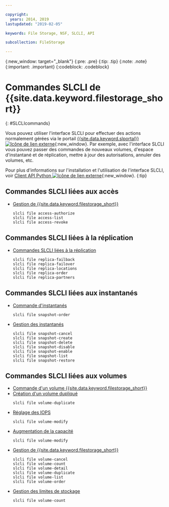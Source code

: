 ```yaml
---

copyright:
  years: 2014, 2019
lastupdated: "2019-02-05"

keywords: File Storage, NSF, SLCLI, API

subcollection: FileStorage

---
```

{:new_window: target="_blank"}
{:pre: .pre}
{:tip: .tip}
{:note: .note}
{:important: .important}
{:codeblock: .codeblock}

# Commandes SLCLI de {{site.data.keyword.filestorage_short}}
{: #SLCLIcommands}

Vous pouvez utiliser l'interface SLCLI pour effectuer des actions normalement gérées via le portail [{{site.data.keyword.slportal}} ![Icône de lien externe](../../icons/launch-glyph.svg "Icône de lien externe")](https://control.softlayer.com/){:new_window}. Par exemple, avec l'interface SLCLI vous pouvez passer des commandes de nouveaux volumes, d'espace d'instantané et de réplication, mettre à jour des autorisations, annuler des volumes, etc.

Pour plus d'informations sur l'installation et l'utilisation de l'interface SLCLI, voir [Client API Python ![Icône de lien externe](../../icons/launch-glyph.svg "Icône de lien externe")](https://softlayer-python.readthedocs.io/en/latest/cli.html){:new_window}.
{:tip}

## Commandes SLCLI liées aux accès
* [Gestion de {{site.data.keyword.filestorage_short}}](/docs/infrastructure/FileStorage?topic=FileStorage-managingstorage)  
  ```
  slcli file access-authorize
  slcli file access-list
  slcli file access-revoke
  ```

## Commandes SLCLI liées à la réplication

* [Commandes SLCLI liées à la réplication](/docs/infrastructure/FileStorage?topic=FileStorage-replication#clicommands)
  ```
  slcli file replica-failback
  slcli file replica-failover
  slcli file replica-locations
  slcli file replica-order
  slcli file replica-partners
  ```

## Commandes SLCLI liées aux instantanés

* [Commande d'instantanés](/docs/infrastructure/FileStorage?topic=FileStorage-ordering-snapshots)
  ```
  slcli file snapshot-order
  ```

* [Gestion des instantanés](/docs/infrastructure/FileStorage?topic=FileStorage-managingSnapshots)
  ```
  slcli file snapshot-cancel
  slcli file snapshot-create
  slcli file snapshot-delete
  slcli file snapshot-disable
  slcli file snapshot-enable
  slcli file snapshot-list
  slcli file snapshot-restore
  ```

## Commandes SLCLI liées aux volumes

* [Commande d'un volume {{site.data.keyword.filestorage_short}}](/docs/infrastructure/FileStorage?topic=FileStorage-orderingSLCLI)
* [Création d'un volume dupliqué](/docs/infrastructure/FileStorage?topic=FileStorage-duplicatevolume)
  ```
  slcli file volume-duplicate
  ```
* [Réglage des IOPS](/docs/infrastructure/FileStorage?topic=FileStorage-adjustingIOPS#adjustingsteps)
  ```
  slcli file volume-modify
  ```
* [Augmentation de la capacité](/docs/infrastructure/FileStorage?topic=FileStorage-expandCapacity#resizingsteps)
  ```
  slcli file volume-modify
  ```
* [Gestion de {{site.data.keyword.filestorage_short}}](/docs/infrastructure/FileStorage?topic=FileStorage-managingstorage)
  ```
  slcli file volume-cancel
  slcli file volume-count
  slcli file volume-detail
  slcli file volume-duplicate
  slcli file volume-list
  slcli file volume-order
  ```
* [Gestion des limites de stockage](/docs/infrastructure/FileStorage?topic=FileStorage-managinglimits)
  ```
  slcli file volume-count
  ```
